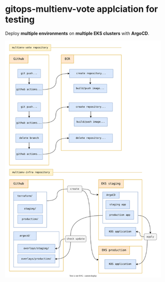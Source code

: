 # gitops-multienv-vote applciation for testing

Deploy **multiple environments** on **multiple EKS clusters** with **ArgoCD**. 

![architecture.svg](architecture.svg)
